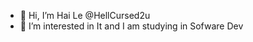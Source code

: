 - 👋 Hi, I’m Hai Le @HellCursed2u
- 👀 I’m interested in It and I am studying in Sofware Dev



<!---
HellCursed2u/HellCursed2u is a ✨ special ✨ repository because its `README.md` (this file) appears on your GitHub profile.
You can click the Preview link to take a look at your changes.
--->
